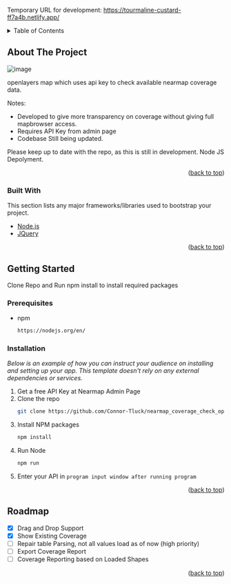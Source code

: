 <div id="top"></div>

Temporary URL for development: 
https://tourmaline-custard-ff7a4b.netlify.app/

<!-- TABLE OF CONTENTS -->
<details>
  <summary>Table of Contents</summary>
  <ol>
    <li>
      <a href="#about-the-project">About The Project</a>
      <ul>
        <li><a href="#built-with">Built With</a></li>
      </ul>
    </li>
    <li>
      <a href="#getting-started">Getting Started</a>
      <ul>
        <li><a href="#prerequisites">Prerequisites</a></li>
        <li><a href="#installation">Installation</a></li>
      </ul>
    </li>
    <li><a href="#roadmap">Roadmap</a></li>
  </ol>
</details>

<!-- ABOUT THE PROJECT -->

## About The Project

![image](https://user-images.githubusercontent.com/32856579/165184664-8f4e3648-bea2-4b1e-94a3-2eec4ab499a2.png)

openlayers map which uses api key to check available nearmap coverage data.

Notes:

- Developed to give more transparency on coverage without giving full mapbrowser access.
- Requires API Key from admin page
- Codebase Still being updated.

Please keep up to date with the repo, as this is still in development. Node JS Depolyment.

<p align="right">(<a href="#top">back to top</a>)</p>

### Built With

This section lists any major frameworks/libraries used to bootstrap your project.

- [Node.js](https://nodejs.org/en/)
- [JQuery](https://jquery.com)

<p align="right">(<a href="#top">back to top</a>)</p>

<!-- GETTING STARTED -->

## Getting Started

Clone Repo and Run npm install to install required packages

### Prerequisites

- npm
  ```sh
  https://nodejs.org/en/
  ```

### Installation

_Below is an example of how you can instruct your audience on installing and setting up your app. This template doesn't rely on any external dependencies or services._

1. Get a free API Key at Nearmap Admin Page
2. Clone the repo
   ```sh
   git clone https://github.com/Connor-Tluck/nearmap_coverage_check_openlayers
   ```
3. Install NPM packages
   ```sh
   npm install
   ```
4. Run Node
   ```sh
   npm run
   ```
5. Enter your API in `program input window after running program`

<p align="right">(<a href="#top">back to top</a>)</p>

<!-- ROADMAP -->

## Roadmap

- [x] Drag and Drop Support
- [x] Show Existing Coverage
- [ ] Repair table Parsing, not all values load as of now (high priority)
- [ ] Export Coverage Report
- [ ] Coverage Reporting based on Loaded Shapes

<p align="right">(<a href="#top">back to top</a>)</p>
